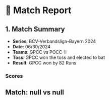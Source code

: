 # 🏏 Match Report

## 1. Match Summary

- **Series**: BCV-Verbandsliga-Bayern 2024  
- **Date**: 06/30/2024  
- **Teams**: GPCC vs POCC-II  
- **Toss**: GPCC won the toss and elected to bat  
- **Result**: GPCC won by 82 Runs  

### Scores
## Match: null vs null

